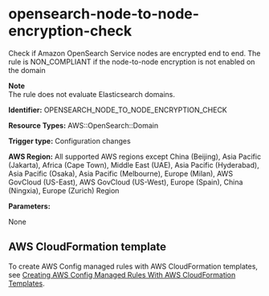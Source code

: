 # opensearch\-node\-to\-node\-encryption\-check<a name="opensearch-node-to-node-encryption-check"></a>

Check if Amazon OpenSearch Service nodes are encrypted end to end\. The rule is NON\_COMPLIANT if the node\-to\-node encryption is not enabled on the domain 

**Note**  
The rule does not evaluate Elasticsearch domains\.

**Identifier:** OPENSEARCH\_NODE\_TO\_NODE\_ENCRYPTION\_CHECK

**Resource Types:** AWS::OpenSearch::Domain

**Trigger type:** Configuration changes

**AWS Region:** All supported AWS regions except China \(Beijing\), Asia Pacific \(Jakarta\), Africa \(Cape Town\), Middle East \(UAE\), Asia Pacific \(Hyderabad\), Asia Pacific \(Osaka\), Asia Pacific \(Melbourne\), Europe \(Milan\), AWS GovCloud \(US\-East\), AWS GovCloud \(US\-West\), Europe \(Spain\), China \(Ningxia\), Europe \(Zurich\) Region

**Parameters:**

None  

## AWS CloudFormation template<a name="w2aac12c33c15b9d415c19"></a>

To create AWS Config managed rules with AWS CloudFormation templates, see [Creating AWS Config Managed Rules With AWS CloudFormation Templates](aws-config-managed-rules-cloudformation-templates.md)\.